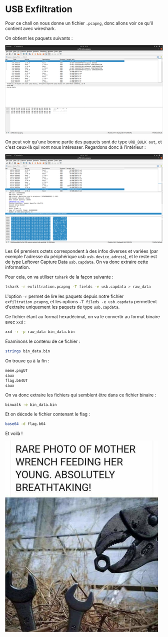 # USB Exfiltration

Pour ce chall on nous donne un fichier `.pcapng`, donc allons voir ce qu'il contient avec wireshark.

On obtient les paquets suivants :

![Le fichier ouvert dans wireshark](images/wireshark1.png)

On peut voir qu'une bonne partie des paquets sont de type `URB_BULK out`, et c'est ceux-là qui vont nous intéresser. Regardons donc à l'intérieur :

![Un paquet URB_BULK out](images/wireshark2.png)

Les 64 premiers octets correspondent à des infos diverses et variées (par exemple l'adresse du périphérique usb `usb.device_adress`), et le reste est de type Leftover Capture Data `usb.capdata`. On va donc extraire cette information.

Pour cela, on va utiliser `tshark` de la façon suivante :
```bash
tshark -r exfiltration.pcapng -T fields -e usb.capdata > raw_data
```

L'option `-r` permet de lire les paquets depuis notre fichier `exfiltration.pcapng`, et les options `-T fileds -e usb.capdata` permettent d'extraire uniquement les paquets de type `usb.capdata`.

Ce fichier étant au format hexadécimal, on va le convertir au format binaire avec `xxd` :
```bash
xxd -r -p raw_data bin_data.bin
```

Examinons le contenu de ce fichier :
```bash 
strings bin_data.bin
```

On trouve ça à la fin :
```
meme.pngUT
saux
flag.b64UT
saux
```

On va donc extraire les fichiers qui semblent être dans ce fichier binaire :
```bash
binwalk -e bin_data.bin
```

Et on décode le fichier contenant le flag :
```bash
base64 -d flag.b64
```
Et voilà !

![Le meme](images/meme.png)